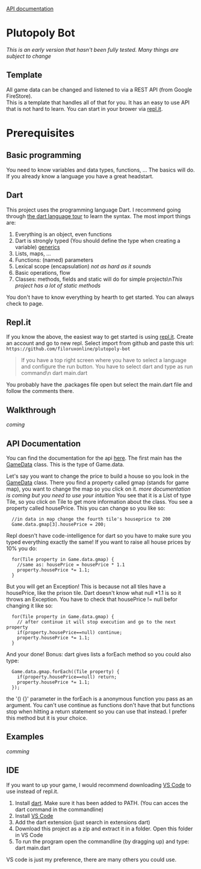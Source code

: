 [API documentation](https://filoruxonline.github.io/plutopoly-bot-doc)
# Plutopoly Bot
*This is an early version that hasn't been fully tested. Many things are subject to change*
## Template
All game data can be changed and listened to via a REST API (from Google FireStore).\
This is a template that handles all of that for you. It has an easy to use API that is not hard to learn.
You can start in your brower via [repl.it](#replit).
# Prerequisites
## Basic programming
You need to know variables and data types, functions, ... The basics will do. If you already know a language you have a great headstart.
## Dart
This project uses the programming language Dart. I recommend going through [the dart language tour](https://dart.dev/guides/language/language-tour) to learn the syntax. 
The most import things are:
1. Everything is an object, even functions
2. Dart is strongly typed (You should define the type when creating a variable) [generics](https://dart.dev/guides/language/language-tour#generics)
2. Lists, maps, ... 
3. Functions: (named) parameters
4. Lexical scope (encapsulation) *not as hard as it sounds*
5. Basic operations, flow
6. Classes: methods, fields and static will do for simple projects\n*This project has a lot of static methods*

You don't have to know everything by hearth to get started. You can always check to page.

## Repl.it
If you know the above, the easiest way to get started is using [repl.it](repl.it).
Create an account and go to new repl. Select import from github and paste this url: `https://github.com/filoruxonline/plutopoly-bot`
> If you have a top right screen where you have to select a language and configure the run button. You have to select dart and type as run command\n
> dart main.dart

You probably have the .packages file open but select the main.dart file and follow the comments there.
## Walkthrough
*coming*
## API Documentation
You can find the documentation for the api [here](https://filoruxonline.github.io/plutopoly-bot-doc).
The first main has the [GameData](https://filoruxonline.github.io/plutopoly-bot-doc/engine_data_main/GameData-class.html) class. This is the type of Game.data.

Let's say you want to change the price to build a house so you look in the [GameData](https://filoruxonline.github.io/plutopoly-bot-doc/engine_data_main/GameData-class.html) class.
There you find a property called gmap (stands for game map), you want to change the map so you click on it.
*more documentation is coming but you need to use your intuition*
You see that it is a List of type Tile, so you click on Tile to get more information about the class.
You see a property called housePrice. This you can change so you like so:
```
  //in data in map change the fourth tile's houseprice to 200
  Game.data.gmap[3].housePrice = 200;
```
Repl doesn't have code-intelligence for dart so you have to make sure you typed everything exactly the same!
If you want to raise all house prices by 10% you do:
```
  for(Tile property in Game.data.gmap) {
    //same as: housePrice = housePrice * 1.1
    property.housePrice *= 1.1;
  }
```
But you will get an Exception!
This is because not all tiles have a housePrice, like the prison tile. Dart doesn't know what null \*1.1 is so it throws an Exception.
You have to check that housePrice != null befor changing it like so:
```
  for(Tile property in Game.data.gmap) {
    // after continue it will stop execution and go to the next property
    if(property.housePrice==null) continue;
    property.housePrice *= 1.1;
  }
```
And your done! Bonus: dart gives lists a forEach method so you could also type:
```
  Game.data.gmap.forEach((Tile property) {
    if(property.housePrice==null) return;
    property.housePrice *= 1.1;
  });
```
the '() {}' parameter in the forEach is a anonymous function you pass as an argument. You can't use continue as functions don't have that but functions stop when hitting a return statement so you can use that instead.
I prefer this method but it is your choice.
## Examples
*comming*
## IDE
If you want to up your game, I would recommend downloading [VS Code](https://code.visualstudio.com/) to use instead of repl.it.
1. Install [dart](https://dart.dev/tools/sdk/archive). Make sure it has been added to PATH. (You can acces the dart command in the commandline)
2. Install [VS Code](https://code.visualstudio.com/)
3. Add the dart extension (just search in extensions dart)
4. Download this project as a zip and extract it in a folder. Open this folder in VS Code
5. To run the program open the commandline (by dragging up) and type: dart main.dart

VS code is just my preference, there are many others you could use.

